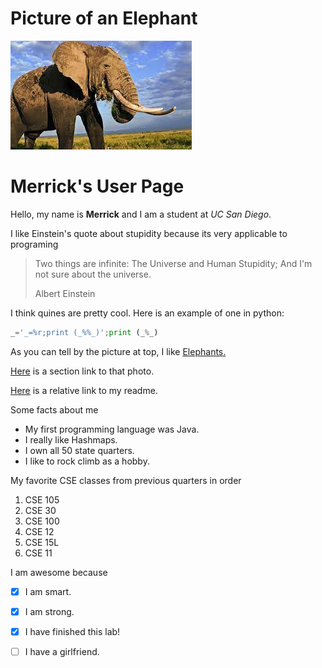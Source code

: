 # Picture of an Elephant
![Picture of an Elephant](elephant.jpg)

# Merrick's User Page
Hello, my name is **Merrick** and I am a student at *UC San Diego*.

I like Einstein's quote about stupidity because its very applicable to programing
> Two things are infinite:
> The Universe and Human Stupidity;
> And I'm not sure about the universe. 
>
> Albert Einstein

I think quines are pretty cool. 
Here is an example of one in python:
```python
_='_=%r;print (_%%_)';print (_%_)
```

As you can tell by the picture at top, I like [Elephants.](https://en.wikipedia.org/wiki/Elephant)

[Here](#picture-of-an-elephant) is a section link to that photo.

[Here](README.md) is a relative link to my readme.

Some facts about me
* My first programming language was Java.
* I really like Hashmaps.
* I own all 50 state quarters.
* I like to rock climb as a hobby.

My favorite CSE classes from previous quarters in order
1. CSE 105
2. CSE 30
3. CSE 100
3. CSE 12
4. CSE 15L
5. CSE 11

I am awesome because
- [x] I am smart.
- [x] I am strong.
- [x] I have finished this lab!
- [ ] I have a girlfriend.

